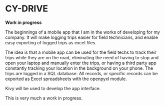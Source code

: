 # CY-DRIVE

**Work in progress**

The beginnings of a mobile app that I am in the works of developing for my company. It will make logging trips easier for field technicians, and enable easy exporting of logged trips as excel files. 

The idea is that a mobile app can be used for the field techs to track their trips while they are on the road, eliminating the need of having to stop and open your laptop and manually enter the trips, or having a third party app constantly tracking your location in the background on your phone. The trips are logged in a SQL database. All records, or specific records can be exported as Excel spreadsheets with the openpyxl module. 

Kivy will be used to develop the app interface. 

This is very much a work in progress. 
